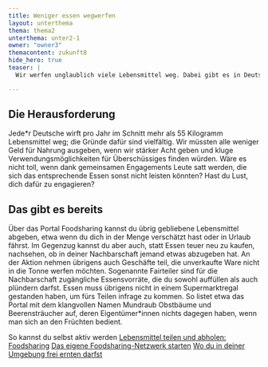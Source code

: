 ```yaml
---
title: Weniger essen wegwerfen
layout: unterthema
thema: thema2
unterthema: unter2-1
owner: "owner3"
themacontent: zukunft8
hide_hero: true
teaser: |
  Wir werfen unglaublich viele Lebensmittel weg. Dabei gibt es in Deutschland Menschen die sie dringend brauchen.

---
```


## Die Herausforderung
Jede\*r Deutsche wirft pro Jahr im Schnitt mehr als 55 Kilogramm Lebensmittel weg; die Gründe dafür sind vielfältig. Wir müssten alle weniger Geld für Nahrung ausgeben, wenn wir stärker Acht geben und kluge Verwendungsmöglichkeiten für Überschüssiges finden würden. Wäre es nicht toll, wenn dank gemeinsamen Engagements Leute satt werden, die sich das entsprechende Essen sonst nicht leisten könnten? Hast du Lust, dich dafür zu engagieren?

## Das gibt es bereits
Über das Portal Foodsharing kannst du übrig gebliebene Lebensmittel abgeben, etwa wenn du dich in der Menge verschätzt hast oder in Urlaub fährst. Im Gegenzug kannst du aber auch, statt Essen teuer neu zu kaufen, nachsehen, ob in deiner Nachbarschaft jemand etwas abzugeben hat. An der Aktion nehmen übrigens auch Geschäfte teil, die unverkaufte Ware nicht in die Tonne werfen möchten. Sogenannte Fairteiler sind für die Nachbarschaft zugängliche Essensvorräte, die du sowohl auffüllen als auch plündern darfst. Essen muss übrigens nicht in einem Supermarktregal gestanden haben, um fürs Teilen infrage zu kommen. So listet etwa das Portal mit dem klangvollen Namen Mundraub Obstbäume und Beerensträucher auf, deren Eigentümer\*innen nichts dagegen haben, wenn man sich an den Früchten bedient.

<p class="link-list">
    <span class="link-list-headline">So kannst du selbst aktiv werden</span>
        <a class="external-link" href="https://foodsharing.de/?page=content&sub=joininfo" target="_blank">Lebensmittel teilen und abholen: Foodsharing</a>
        <a class="external-link" href="https://wiki.foodsharing.de/Hauptseite" target="_blank">Das eigene Foodsharing-Netzwerk starten</a>
        <a class="external-link" href="https://mundraub.org/" target="_blank">Wo du in deiner Umgebung frei ernten darfst</a>
</p>